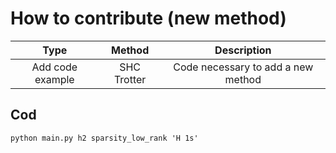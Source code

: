 How to contribute (new method)
=============

| Type  | Method | Description |
|:-------------: |:-------------: |:-------------: |
| Add code example  | SHC Trotter | Code necessary to add a new method |

Cod
-------------
```
python main.py h2 sparsity_low_rank 'H 1s'
```